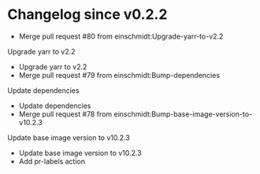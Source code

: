 # Changelog since v0.2.2
- Merge pull request #80 from einschmidt:Upgrade-yarr-to-v2.2

Upgrade yarr to v2.2 
- Upgrade yarr to v2.2 
- Merge pull request #79 from einschmidt:Bump-dependencies

Update dependencies 
- Update dependencies 
- Merge pull request #78 from einschmidt:Bump-base-image-version-to-v10.2.3

Update base image version to v10.2.3 
- Update base image version to v10.2.3 
- Add pr-labels action 
